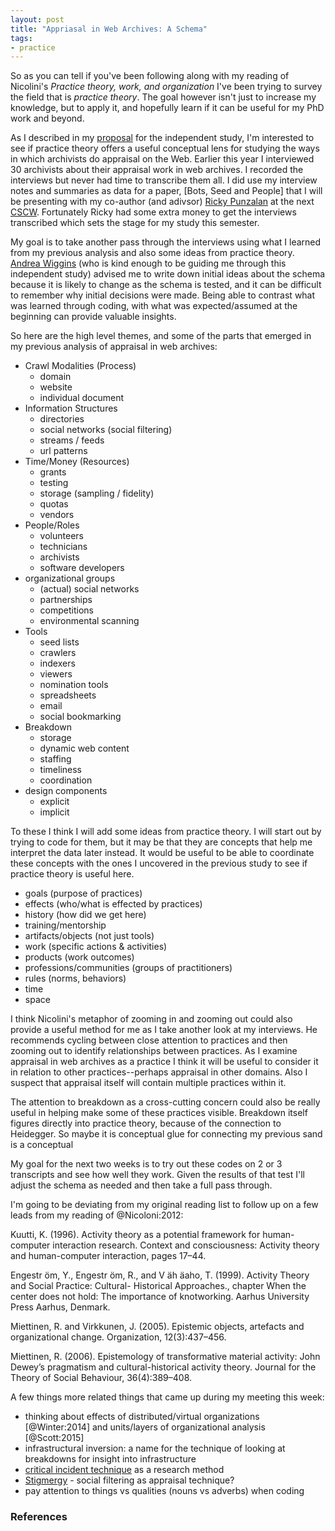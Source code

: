 ```yaml
---
layout: post
title: "Appriasal in Web Archives: A Schema"
tags:
- practice
---
```


So as you can tell if you've been following along with my reading of Nicolini's
*Practice theory, work, and organization* I've been trying to survey the field
that is *practice theory*. The goal however isn't just to increase my knowledge,
but to apply it, and hopefully learn if it can be useful for my PhD work and
beyond.

As I described in my [proposal] for the independent study, I'm interested to see
if practice theory offers a useful conceptual lens for studying the ways in
which archivists do appraisal on the Web. Earlier this year I interviewed 30
archivists about their appraisal work in web archives. I recorded the interviews
but never had time to transcribe them all. I did use my interview notes and
summaries as data for a paper, [Bots, Seed and People] that I will be presenting
with my co-author (and adivsor) [Ricky Punzalan] at the next [CSCW]. Fortunately
Ricky had some extra money to get the interviews transcribed which sets the
stage for my study this semester.

My goal is to take another pass through the interviews using what I learned from
my previous analysis and also some ideas from practice theory. [Andrea Wiggins]
(who is kind enough to be guiding me through this independent study) advised me
to write down initial ideas about the schema because it is likely to change as
the schema is tested, and it can be difficult to remember why initial decisions
were made.  Being able to contrast what was learned through coding, with what
was expected/assumed at the beginning can provide valuable insights.

So here are the high level themes, and some of the parts that emerged in my 
previous analysis of appraisal in web archives:

* Crawl Modalities (Process)
  * domain
  * website
  * individual document
* Information Structures
  * directories
  * social networks (social filtering)
  * streams / feeds
  * url patterns
* Time/Money (Resources)
  * grants
  * testing
  * storage (sampling / fidelity)
  * quotas
  * vendors
* People/Roles
  * volunteers
  * technicians
  * archivists
  * software developers
* organizational groups
  * (actual) social networks
  * partnerships
  * competitions
  * environmental scanning
* Tools
  * seed lists
  * crawlers
  * indexers
  * viewers
  * nomination tools
  * spreadsheets
  * email
  * social bookmarking
* Breakdown
  * storage
  * dynamic web content
  * staffing
  * timeliness
  * coordination
* design components
  * explicit 
  * implicit 

To these I think I will add some ideas from practice theory. I will start out by
trying to code for them, but it may be that they are concepts that help me
interpret the data later instead. It would be useful to be able to coordinate
these concepts with the ones I uncovered in the previous study to see if
practice theory is useful here.

* goals (purpose of practices)
* effects (who/what is effected by practices)
* history (how did we get here)
* training/mentorship
* artifacts/objects (not just tools)
* work (specific actions & activities)
* products (work outcomes)
* professions/communities (groups of practitioners)
* rules (norms, behaviors)
* time
* space

I think Nicolini's metaphor of zooming in and zooming out could also provide a
useful method for me as I take another look at my interviews. He recommends
cycling between close attention to practices and then zooming out to identify
relationships between practices. As I examine appraisal in web archives as a 
practice I think it will be useful to consider it in relation to other
practices--perhaps appraisal in other domains. Also I suspect that appraisal
itself will contain multiple practices within it.

The attention to breakdown as
a cross-cutting concern could also be really useful in helping make some of
these practices visible. Breakdown itself figures directly into practice theory,
because of the connection to Heidegger. So maybe it is conceptual glue for 
connecting my previous sand is a conceptual 

My goal for the next two weeks is to try out these codes on 2 or 3
transcripts and see how well they work. Given the results of that test I'll
adjust the schema as needed and then take a full pass through.

I'm going to be deviating from my original reading list to follow up on a few
leads from my reading of @Nicoloni:2012:

Kuutti, K. (1996). Activity theory as a potential framework for human-computer
interaction research. Context and consciousness: Activity theory and
human-computer interaction, pages 17–44.

Engestr ̈om, Y., Engestr ̈om, R., and V ̈ah ̈aaho, T. (1999). Activity Theory and
Social Practice: Cultural- Historical Approaches., chapter When the center does
not hold: The importance of knotworking. Aarhus University Press Aarhus,
Denmark.

Miettinen, R. and Virkkunen, J. (2005). Epistemic objects, artefacts and
organizational change. Organization, 12(3):437–456.

Miettinen, R. (2006). Epistemology of transformative material activity: John
Dewey’s pragmatism and cultural-historical activity theory. Journal for the
Theory of Social Behaviour, 36(4):389–408.

A few things more related things that came up during my meeting this week:

* thinking about effects of distributed/virtual organizations [@Winter:2014] and units/layers of organizational analysis [@Scott:2015]
* infrastructural inversion: a name for the technique of looking at breakdowns
  for insight into infrastructure
* [critical incident technique] as a research method
* [Stigmergy] - social filtering as appraisal technique?
* pay attention to things vs qualities (nouns vs adverbs) when coding

### References

[practice]: http://inkdroid.org/tag/practice/
[proposal]: http://inkdroid.org/2016/09/09/practice-theory/
[Ricky Punzalan]: http://rpunzalan.com/
[CSCW]: https://cscw.acm.org/2017/
[Andrea Wiggins]: http://andreawiggins.com/
[Bots, Seeds and People]: http://inkdroid.org/papers/bots-seeds-people.pdf
[critical incident technique]: https://en.wikipedia.org/wiki/Critical_Incident_Technique
[Stigmergy]: https://en.wikipedia.org/wiki/Stigmergy
